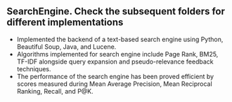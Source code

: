 ## SearchEngine. Check the subsequent folders for different implementations
- Implemented the backend of a text-based search engine using Python, Beautiful Soup, Java, and Lucene.
- Algorithms implemented for search engine include Page Rank, BM25, TF-IDF alongside query expansion and pseudo-relevance feedback techniques. 
- The performance of the search engine has been proved efficient by scores measured during Mean Average Precision, Mean Reciprocal Ranking, Recall, and P@K.
